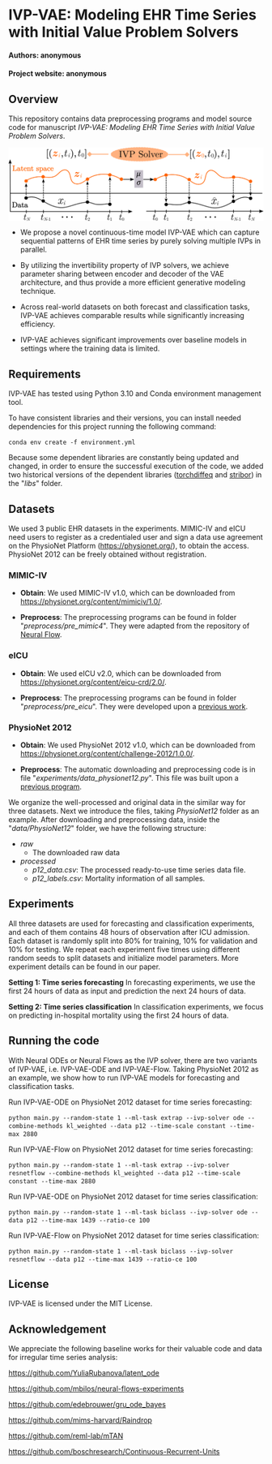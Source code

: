 # IVP-VAE: Modeling EHR Time Series with Initial Value Problem Solvers

#### Authors: anonymous

#### Project website: anonymous

## Overview

This repository contains data preprocessing programs and model source code for manuscript *IVP-VAE: Modeling EHR Time Series with Initial Value Problem Solvers*.

<!-- ![IVP-VAE idea] -->
<p align="center">
    <img src="images/ivpvae.png" width="600" align="center">
</p>

- We propose a novel continuous-time model IVP-VAE which can capture sequential patterns of EHR time series by purely solving multiple IVPs in parallel.

- By utilizing the invertibility property of IVP solvers, we achieve parameter sharing between encoder and decoder of the VAE architecture, and thus provide a more efficient generative modeling
technique.

- Across real-world datasets on both forecast and classification tasks, IVP-VAE achieves comparable results while significantly increasing efficiency.

- IVP-VAE achieves significant improvements over baseline models in settings where the training data is limited.


## Requirements

IVP-VAE has tested using Python 3.10 and Conda environment management tool.

To have consistent libraries and their versions, you can install needed dependencies 
for this project running the following command:

```
conda env create -f environment.yml
```

Because some dependent libraries are constantly being updated and changed, in order to ensure the successful execution of the code, we added two historical versions of the dependent libraries ([torchdiffeq](https://github.com/rtqichen/torchdiffeq) and [stribor](https://github.com/mbilos/stribor)) in the "*libs*" folder.

## Datasets

We used 3 public EHR datasets in the experiments. MIMIC-IV and eICU need users to register as a credentialed user and sign a data use agreement on the PhysioNet Platform (https://physionet.org/), to obtain the access. PhysioNet 2012 can be freely obtained without registration.


### MIMIC-IV

- **Obtain**: We used MIMIC-IV v1.0, which can be downloaded from https://physionet.org/content/mimiciv/1.0/. 

- **Preprocess**: The preprocessing programs can be found in folder "*preprocess/pre_mimic4*". They were adapted from the repository of [Neural Flow](https://github.com/mbilos/neural-flows-experiments/tree/master/nfe/experiments/gru_ode_bayes/data_preproc).

### eICU

- **Obtain**: We used eICU v2.0, which can be downloaded from https://physionet.org/content/eicu-crd/2.0/.

- **Preprocess**: The preprocessing programs can be found in folder "*preprocess/pre_eicu*". They were developed upon a [previous work](https://github.com/mostafaalishahi/eICU_Benchmark).

### PhysioNet 2012

- **Obtain**: We used PhysioNet 2012 v1.0, which can be downloaded from https://physionet.org/content/challenge-2012/1.0.0/. 

- **Preprocess**: The automatic downloading and preprocessing code is in file "*experiments/data_physionet12.py*". This file was built upon a [previous program](https://github.com/mbilos/neural-flows-experiments/blob/master/nfe/experiments/latent_ode/physionet.py).


We organize the well-processed and original data in the similar way for three datasets. Next we introduce the files, taking *PhysioNet12* folder as an example. After downloading and preprocessing data, inside the "*data/PhysioNet12*" folder, we have the following structure:

- *raw*
    - The downloaded raw data
- *processed*
    - *p12\_data.csv*: The processed ready-to-use time series data file.
    - *p12\_labels.csv*: Mortality information of all samples.  


## Experiments

All three datasets are used for forecasting and classification experiments, and each of them contains 48 hours of observation after ICU admission. Each dataset is randomly split into 80% for training, 10%
for validation and 10% for testing. We repeat each experiment five times using different random seeds to split datasets and initialize model parameters. More experiment details can be found in our paper. 

**Setting 1: Time series forecasting** In forecasting experiments, we use the first 24 hours of data as input and prediction the next 24 hours of data.

**Setting 2: Time series classification** In classification experiments, we focus on predicting in-hospital mortality using the first 24 hours of data.


## Running the code

With Neural ODEs or Neural Flows as the IVP solver, there are two variants of IVP-VAE, i.e. IVP-VAE-ODE and IVP-VAE-Flow. Taking PhysioNet 2012 as an example, we show how to run IVP-VAE models for forecasting and classification tasks. 

Run IVP-VAE-ODE on PhysioNet 2012 dataset for time series forecasting:

```
python main.py --random-state 1 --ml-task extrap --ivp-solver ode --combine-methods kl_weighted --data p12 --time-scale constant --time-max 2880
```

Run IVP-VAE-Flow on PhysioNet 2012 dataset for time series forecasting:

```
python main.py --random-state 1 --ml-task extrap --ivp-solver resnetflow --combine-methods kl_weighted --data p12 --time-scale constant --time-max 2880
```

Run IVP-VAE-ODE on PhysioNet 2012 dataset for time series classification:

```
python main.py --random-state 1 --ml-task biclass --ivp-solver ode --data p12 --time-max 1439 --ratio-ce 100
```

Run IVP-VAE-Flow on PhysioNet 2012 dataset for time series classification:

```
python main.py --random-state 1 --ml-task biclass --ivp-solver resnetflow --data p12 --time-max 1439 --ratio-ce 100
```


## License

IVP-VAE is licensed under the MIT License.

## Acknowledgement
We appreciate the following baseline works for their valuable code and data for irregular time series analysis:

https://github.com/YuliaRubanova/latent_ode

https://github.com/mbilos/neural-flows-experiments

https://github.com/edebrouwer/gru_ode_bayes

https://github.com/mims-harvard/Raindrop

https://github.com/reml-lab/mTAN

https://github.com/boschresearch/Continuous-Recurrent-Units